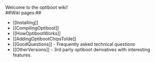 Welcome to the optiboot wiki!<br>
##Wiki pages:##

* [[Installing]]
* [[CompilingOptiboot]]
* [[HowOptibootWorks]]
* [[AddingOptibootChipsToIde]]
* [[GoodQuestions]] - Frequently asked technical questions
* [[OtherVersions]] - 3rd party optiboot derivatives with interesting features.